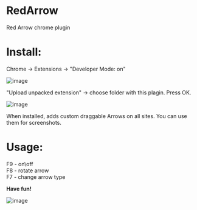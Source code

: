 # RedArrow
Red Arrow chrome plugin

# Install:
Chrome -> Extensions -> "Developer Mode: on"

![image](https://user-images.githubusercontent.com/12745995/139560473-7a8ce50d-4a16-4e69-8e76-721ca10c7792.png)

"Upload unpacked extension" -> choose folder with this plagin. Press OK.

![image](https://user-images.githubusercontent.com/12745995/139560543-d136493f-2805-416d-b9fa-295530c722b9.png)

When installed, adds custom draggable Arrows on all sites. You can use them for screenshots.

# Usage:
F9 - on\off<br>
F8 - rotate arrow<br>
F7 - change arrow type<br>

<b>Have fun!</b>

![image](https://user-images.githubusercontent.com/12745995/139560453-5dc26927-70d5-40d4-af40-5186e68b04e4.png)
